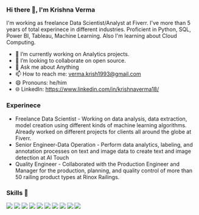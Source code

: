 ### Hi there 👋, I'm Krishna Verma


I'm working as freelance Data Scientist/Analyst at Fiverr. I've more than 5 years of total experinece in different industries. Proficient in Python, SQL, Power BI, Tableau, Machine Learning. Also I'm learning about Cloud Computing.

- 🔭 I’m currently working on Analytics projects.
- 👯 I’m looking to collaborate on open source.
- 💬 Ask me about Anything
- 📫 How to reach me: verma.krish1993@gmail.com
- 😄 Pronouns: he/him
- 🌐 LinkedIn: https://www.linkedin.com/in/krishnaverma18/

### Experinece
                                                              
 - Freelance Data Scientist - Working on data analysis, data extraction, model creation using different kinds of machine learning algorithms. Already worked  on different projects for clients all around the globe at Fiverr.
 - Senior Engineer-Data Operation - Perform data analytics, labeling, and annotation processes on text and image data to create text and image detection at AI Touch
 - Quality Engineer - Collaborated with the Production Engineer and Manager for the production, planning, and quality control of more than 50 railing product types at Rinox Railings.

### Skills 🏹

[![](https://img.shields.io/badge/Python-blue?style=for-the-badge)](https://github.com/hamzamohdzubair/redant) [![](https://img.shields.io/badge/SQL-orange?style=for-the-badge)](https://github.com/hamzamohdzubair/redant) [![](https://img.shields.io/badge/Machine_Learning-yellow?style=for-the-badge)](https://github.com/hamzamohdzubair/redant) [![](https://img.shields.io/badge/Power_BI-grey?style=for-the-badge)](https://github.com/hamzamohdzubair/redant) [![](https://img.shields.io/badge/MongoDB-blue?style=for-the-badge)](https://github.com/hamzamohdzubair/redant) [![](https://img.shields.io/badge/Statistics-orange?style=for-the-badge)](https://github.com/hamzamohdzubair/redant) [![](https://img.shields.io/badge/Spark-yellow?style=for-the-badge)](https://github.com/hamzamohdzubair/redant) [![](https://img.shields.io/badge/Data_Analytics-blue?style=for-the-badge)](https://github.com/hamzamohdzubair/redant) [![](https://img.shields.io/badge/Web_Scraping-orange?style=for-the-badge)](https://github.com/hamzamohdzubair/redant) [![](https://img.shields.io/badge/A/B_Testing-yellow?style=for-the-badge)](https://github.com/hamzamohdzubair/redant)

